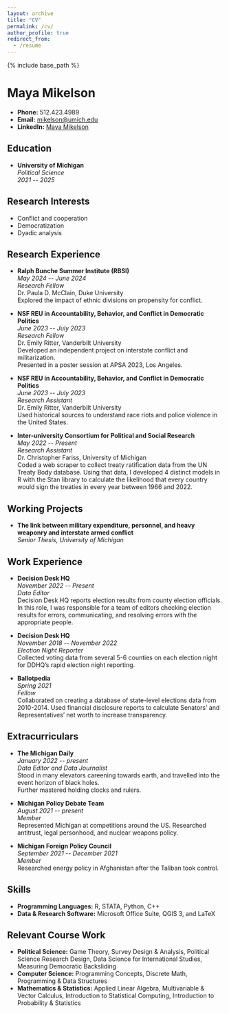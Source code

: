 ```yaml
---
layout: archive
title: "CV"
permalink: /cv/
author_profile: true
redirect_from:
  - /resume
---
```


{% include base_path %}

# Maya Mikelson

- **Phone:** 512.423.4989
- **Email:** [mikelson@umich.edu](mailto:mikelson@umich.edu)
- **LinkedIn:** [Maya Mikelson](https://www.linkedin.com/in/mayamikelson/)

## Education
- **University of Michigan**  
  *Political Science*  
  *2021 -- 2025*

## Research Interests
- Conflict and cooperation
- Democratization
- Dyadic analysis

## Research Experience

- **Ralph Bunche Summer Institute (RBSI)**  
  *May 2024 -- June 2024*  
  *Research Fellow*  
  Dr. Paula D. McClain, Duke University  
  Explored the impact of ethnic divisions on propensity for conflict.

- **NSF REU in Accountability, Behavior, and Conflict in Democratic Politics**  
  *June 2023 -- July 2023*  
  *Research Fellow*  
  Dr. Emily Ritter, Vanderbilt University  
  Developed an independent project on interstate conflict and militarization.  
  Presented in a poster session at APSA 2023, Los Angeles.

- **NSF REU in Accountability, Behavior, and Conflict in Democratic Politics**  
  *June 2023 -- July 2023*  
  *Research Assistant*  
  Dr. Emily Ritter, Vanderbilt University  
  Used historical sources to understand race riots and police violence in the United States.

- **Inter-university Consortium for Political and Social Research**  
  *May 2022 -- Present*  
  *Research Assistant*  
  Dr. Christopher Fariss, University of Michigan  
  Coded a web scraper to collect treaty ratification data from the UN Treaty Body database. Using that data, I developed 4 distinct models in R with the Stan library to calculate the likelihood that every country would sign the treaties in every year between 1966 and 2022.

## Working Projects
- **The link between military expenditure, personnel, and heavy weaponry and interstate armed conflict**  
  *Senior Thesis, University of Michigan*

## Work Experience

- **Decision Desk HQ**  
  *November 2022 -- Present*  
  *Data Editor*  
  Decision Desk HQ reports election results from county election officials. In this role, I was responsible for a team of editors checking election results for errors, communicating, and resolving errors with the appropriate people.

- **Decision Desk HQ**  
  *November 2018 -- November 2022*  
  *Election Night Reporter*  
  Collected voting data from several 5-6 counties on each election night for DDHQ’s rapid election night reporting.

- **Ballotpedia**  
  *Spring 2021*  
  *Fellow*  
  Collaborated on creating a database of state-level elections data from 2010-2014. Used financial disclosure reports to calculate Senators’ and Representatives’ net worth to increase transparency.

## Extracurriculars

- **The Michigan Daily**  
  *January 2022 -- present*  
  *Data Editor and Data Journalist*  
  Stood in many elevators careening towards earth, and travelled into the event horizon of black holes.  
  Further mastered holding clocks and rulers.

- **Michigan Policy Debate Team**  
  *August 2021 -- present*  
  *Member*  
  Represented Michigan at competitions around the US. Researched antitrust, legal personhood, and nuclear weapons policy.

- **Michigan Foreign Policy Council**  
  *September 2021 -- December 2021*  
  *Member*  
  Researched energy policy in Afghanistan after the Taliban took control.

## Skills

- **Programming Languages:** R, STATA, Python, C++
- **Data & Research Software:** Microsoft Office Suite, QGIS 3, and LaTeX

## Relevant Course Work

- **Political Science:** Game Theory, Survey Design & Analysis, Political Science Research Design, Data Science for International Studies, Measuring Democratic Backsliding
- **Computer Science:** Programming Concepts, Discrete Math, Programming & Data Structures
- **Mathematics & Statistics:** Applied Linear Algebra, Multivariable & Vector Calculus, Introduction to Statistical Computing, Introduction to Probability & Statistics
